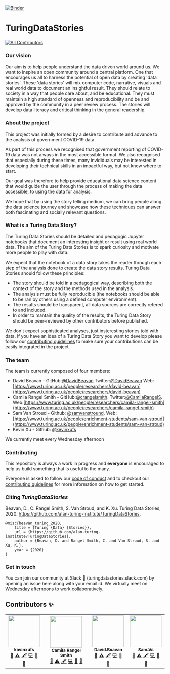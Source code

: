 [![Binder](https://mybinder.org/badge_logo.svg)](https://mybinder.org/v2/gh/alan-turing-institute/TuringDataStories/master)

# TuringDataStories
<!-- ALL-CONTRIBUTORS-BADGE:START - Do not remove or modify this section -->
[![All Contributors](https://img.shields.io/badge/all_contributors-4-orange.svg?style=flat-square)](#contributors-)
<!-- ALL-CONTRIBUTORS-BADGE:END -->

### Our vision

Our aim is to help people understand the data driven world around us. We want to inspire an open community around a central platform. One that encourages us all to harness the potential of open data by creating 'data stories'. These 'data stories' will mix computer code, narrative, visuals and real world data to document an insightful result. They should relate to society in a way that people care about, and be educational. They must maintain a high standard of openness and reproducibility and be and approved by the community in a peer review process. The stories will develop data literacy and critical thinking in the general readership.

### About the project

This project was initially formed by a desire to contribute and advance to the analysis of government COVID-19 data.

As part of this process we recognised that government reporting of COVID-19 data was not always in the most accessible format. We also recognised that especially during these times, many invididuals may be interested in developing their technical skills in an impactful way, but not know where to start.

Our goal was therefore to help provide educational data science content that would guide the user through the process of making the data accessible, to using the data for analysis.

We hope that by using the story telling medium, we can bring people along the data science journey and showcase how these techniques can answer both fascinating and socially relevant questions. 

### What is a Turing Data Story?

The Turing Data Stories should be detailed and pedagogic Jupyter notebooks that document an interesting insight or result using real world data. The aim of the Turing Data Stories is to spark curiosity and motivate more people to play with data. 

We expect that the notebook of a data story takes the reader through each step of the analysis
done to create the data story results. Turing Data Stories should follow these principles:

* The story should be told in a pedagogical way, describing both the context of the story and the methods used in the analysis.
* The analysis must be fully reproducible (the notebooks should be able to be ran by others using a defined computer environment).
* The results should be transparent, all data sources are correctly refered to and included. 
* In order to mantain the quality of the results, the Turing Data Story should be peer-reviewed by other contributors before published.

We don't expect sophisticated analyses, just insteresting stories told with data. If you have an idea of a Turing Data Story you want to develop please follow our [contributing guidelines](CONTRIBUTING.md) to make sure your contributions can be easily integrated in the project. 

### The team

The team is currently composed of four members:

* David Beavan - GitHub:[@DavidBeavan](https://github.com/DavidBeavan) Twitter:[@DavidBeavan](https://twitter.com/davidbeavan) Web:[https://www.turing.ac.uk/people/researchers/david-beavan](https://www.turing.ac.uk/people/researchers/david-beavan)
* Camila Rangel Smith - GitHub:[@crangelsmith](https://github.com/crangelsmith). Twitter:[@CamilaRangelS](https://twitter.com/CamilaRangelS). Web:[https://www.turing.ac.uk/people/researchers/camila-rangel-smith](https://www.turing.ac.uk/people/researchers/camila-rangel-smith)
* Sam Van Stroud - Github: [@samvanstround](https://github.com/samvanstroud). Web:[https://www.turing.ac.uk/people/enrichment-students/sam-van-stroud](https://www.turing.ac.uk/people/enrichment-students/sam-van-stroud)
* Kevin Xu - Github: [@kevinxufs](https://github.com/kevinxufs)

We currently meet every Wednesday afternoon

### Contributing

This repository is always a work in progress and **everyone** is encouraged to help us build something that is useful to the many.

Everyone is asked to follow our [code of conduct](CODE_OF_CONDUCT.md) and to checkout our [contributing guidelines](CONTRIBUTING.md) for more information on how to get started. 

### Citing _TuringDataStories_

Beavan, D., C. Rangel Smith, S. Van Stroud, and K. Xu. Turing Data Stories, 2020. https://github.com/alan-turing-institute/TuringDataStories.

```
@misc{beavan_turing_2020,
	title = {Turing {Data} {Stories}},
	url = {https://github.com/alan-turing-institute/TuringDataStories},
	author = {Beavan, D. and Rangel Smith, C. and Van Stroud, S. and Xu, K.},
	year = {2020}
}
```

### Get in touch

You can join our community at Slack 🏡 (turingdatastories.slack.com) by opening an issue here along with your email id.
We virtually meet on Wednesday afternoons to work collaboratively.  


## Contributors ✨

<!-- ALL-CONTRIBUTORS-LIST:START - Do not remove or modify this section -->
<!-- prettier-ignore-start -->
<!-- markdownlint-disable -->
<table>
  <tr>
    <td align="center"><a href="https://github.com/kevinxufs"><img src="https://avatars2.githubusercontent.com/u/48526846?v=4" width="100px;" alt=""/><br /><sub><b>kevinxufs</b></sub></a><br /><a href="#ideas-kevinxufs" title="Ideas, Planning, & Feedback">🤔</a> <a href="https://github.com/alan-turing-institute/TuringDataStories/commits?author=kevinxufs" title="Tests">⚠️</a> <a href="#content-kevinxufs" title="Content">🖋</a> <a href="https://github.com/alan-turing-institute/TuringDataStories/commits?author=kevinxufs" title="Code">💻</a> <a href="https://github.com/alan-turing-institute/TuringDataStories/commits?author=kevinxufs" title="Documentation">📖</a> <a href="#projectManagement-kevinxufs" title="Project Management">📆</a></td>
    <td align="center"><a href="https://github.com/crangelsmith"><img src="https://avatars2.githubusercontent.com/u/11162074?v=4" width="100px;" alt=""/><br /><sub><b>Camila Rangel Smith</b></sub></a><br /><a href="#ideas-crangelsmith" title="Ideas, Planning, & Feedback">🤔</a> <a href="https://github.com/alan-turing-institute/TuringDataStories/commits?author=crangelsmith" title="Tests">⚠️</a> <a href="#content-crangelsmith" title="Content">🖋</a> <a href="https://github.com/alan-turing-institute/TuringDataStories/commits?author=crangelsmith" title="Code">💻</a> <a href="https://github.com/alan-turing-institute/TuringDataStories/commits?author=crangelsmith" title="Documentation">📖</a> <a href="#projectManagement-crangelsmith" title="Project Management">📆</a></td>
    <td align="center"><a href="https://github.com/DavidBeavan"><img src="https://avatars3.githubusercontent.com/u/6524799?v=4" width="100px;" alt=""/><br /><sub><b>David Beavan</b></sub></a><br /><a href="#ideas-DavidBeavan" title="Ideas, Planning, & Feedback">🤔</a> <a href="https://github.com/alan-turing-institute/TuringDataStories/commits?author=DavidBeavan" title="Tests">⚠️</a> <a href="#content-DavidBeavan" title="Content">🖋</a> <a href="https://github.com/alan-turing-institute/TuringDataStories/commits?author=DavidBeavan" title="Code">💻</a> <a href="https://github.com/alan-turing-institute/TuringDataStories/commits?author=DavidBeavan" title="Documentation">📖</a> <a href="#projectManagement-DavidBeavan" title="Project Management">📆</a></td>
    <td align="center"><a href="https://github.com/samvanstroud"><img src="https://avatars0.githubusercontent.com/u/16232199?v=4" width="100px;" alt=""/><br /><sub><b>Sam Vs</b></sub></a><br /><a href="#ideas-samvanstroud" title="Ideas, Planning, & Feedback">🤔</a> <a href="https://github.com/alan-turing-institute/TuringDataStories/commits?author=samvanstroud" title="Tests">⚠️</a> <a href="#content-samvanstroud" title="Content">🖋</a> <a href="https://github.com/alan-turing-institute/TuringDataStories/commits?author=samvanstroud" title="Code">💻</a> <a href="https://github.com/alan-turing-institute/TuringDataStories/commits?author=samvanstroud" title="Documentation">📖</a> <a href="#projectManagement-samvanstroud" title="Project Management">📆</a></td>
  </tr>
</table>

<!-- markdownlint-enable -->
<!-- prettier-ignore-end -->
<!-- ALL-CONTRIBUTORS-LIST:END -->
